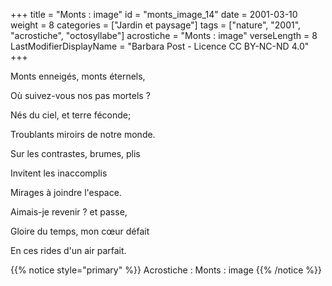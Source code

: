 +++
title = "Monts : image"
id = "monts_image_14"
date = 2001-03-10
weight = 8
categories = ["Jardin et paysage"]
tags = ["nature", "2001", "acrostiche", "octosyllabe"]
acrostiche = "Monts : image"
verseLength = 8
LastModifierDisplayName = "Barbara Post - Licence CC BY-NC-ND 4.0"
+++

Monts enneigés, monts éternels,

Où suivez-vous nos pas mortels ?

Nés du ciel, et terre féconde;

Troublants miroirs de notre monde.

Sur les contrastes, brumes, plis

Invitent les inaccomplis

Mirages à joindre l'espace.

Aimais-je revenir ? et passe,

Gloire  du temps, mon cœur défait

En ces rides d'un air parfait.

{{% notice style="primary" %}}
Acrostiche : Monts : image
{{% /notice %}}
